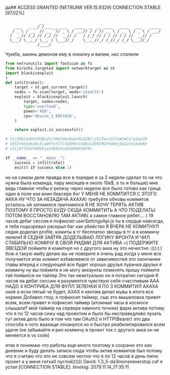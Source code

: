 да## ACCESS GRANTED [NETRUNR VER.15.9329] CONNECTION STABLE [97.02%]



```text
               __                                                   
    ___   ____/ /____ _ ___   _____ __  __ ____   ____   ___   _____
   / _ \ / __  // __ `// _ \ / ___// / / // __ \ / __ \ / _ \ / ___/
  /  __// /_/ // /_/ //  __// /   / /_/ // / / // / / //  __// /    
  \___/ \__,_/ \__, / \___//_/    \__,_//_/ /_//_/ /_/ \___//_/     
              /____/                                                
```
Чумба, закинь демонов ему в локалку и валим, нас спалили

```python
from netrunutils import fastscan as fs
from kiroshi.targeted import networktarget as nt
import blackicexploit
)
def infiltrate():
    target = nt.get_current_target() 
    nodes = fs.scan(target, mode='stealth')
    exploit = blackicexploit.launch(
        target, nodes=nodes,
        type='overload',
        power='450',
        cpu='device_2_EOF19JG',
    )

    return exploit.is_successful()

# V1c5MUlHdHViM2NnZVc5MUlHUnBaRzRuZENCc2IzTmxJSFJvWlNCelpXeG1M
# V052Ym5SdmJBcE1aWFFuY3lCVGRHRnlkQ0JoZENCMGFHVWdjbUZwYm1KdmR3
# cG1jbTl0SUV4MVkza2dkRzhnUkdGMmFXUT0=

if __name__ == "__main__":
    success = infiltrate()
    exit(0 if success else 1)
```
но на самом деле правда все в порядке я за 2 недели сделал то на что нужна была команда, пару месяцев и около 10к$, а то и больше)
мне ведь главное чтобы к релизу через неделю все было готово
как грица один в поле изи воин берсерк бог 
У МЕНЯ НЕ КОМИТИТСЯ С ЭТОГО АККА НУ ЧТО ЗА НЕЗАДАЧА АХАХА)
требуйте обновы коммитов
усталось ой затомился притомился
Я НЕ ХОЧУ ТЕРЯТЬ АКТИВ ПОЭТОМУ Я ПРОСТО БУДУ СЮДА КОММИТИТЬ А ЧТО ПОДЕЛАТЬ) ПОТОМ ВОССТАНОВЛЮ ТАМ АКТИВ(
а самое главное ребят.... )
19 часов дебаг сессия я пофиксил
userSettingsApi.js ты в сердце навсегда, я тебя подозревал
раскрыл баг как убийство
Я ВЧЕРА НЕ КОМИТНУЛ
седня доделал profile, комиты в тг бесплатно
звезды в тг а я коммичу ляляля1
Я СЕДНЯ ЗАВТРА ДОДЕЛЫВАЮ ЛОГИКУ ФРОНТА И ЧИЛ
СТАБИЛЬНО КОМИЧУ В СВОЙ РИДМИ ДЛЯ АКТИВА =) ПОДЕРЖИТЕ ЗВЕЗДОЙ
поймите я комитнул но с другого акка ну это нечестно :(((:(:(
бож я такую имбу делаю вы не поверите я очень рад когда у меня все получается
итак коммит избавляемся от зависимостей это окончание главы вперед к следующей
все будет хорошо друзья пуричка
друзья я коммичу ну вы поймите я не могу аккаунты поменять прошу поймите
тай появился он тайлер
Это так неактуально но я потратил сегодня 8 часов на дебаг сессию
я разумеется чувствую себя счастливым
ААА НАДО 4 КОНТРИБА ДЛЯ ФУЛЛ ЗЕЛЕНКИ Я ПО 3 КОММИТИЛ АХАХА
окей а если пятый че будет, АХАХ
я кентам делал мувы в итоге все нормик
Добавил глоу, я пофиксил таймер, сыр это мышеловка
привет всем, всем привет я пофиксил таймер (атомные часы в космосе слышали? мой таймер на сервере намного точнее)
фарм актива потому что я по 12 часов сижу над проектом и было бы несправедливо лузать тут актив
дело было в том что там OAuth2 и HTTP(Bearer) это два способа я чото вааааще лоханулся но я быстро реабилитировался всем удачи (не забывайте я рил коммичу в проект ток с другого акка он не меняется в vs code)

итак я понимаю что работы еще много поэтому я сохраню это как дневник и буду делать записи сюда чтобы актив коммитов был потому что я считаю что это не совсем честно что я по 12 часов в день пилю проект а у меня гитхаб пустой))))))
David: 1.3_5-da3monsneverstop caf
я устал
[CONNECTION STABLE]:
_timelog_: 2079.11.14_17:35:11
